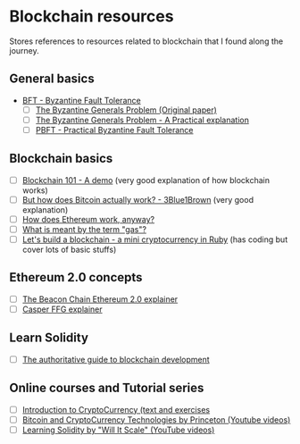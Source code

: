 # Blockchain resources

Stores references to resources related to blockchain that I found along the journey.

## General basics

- [BFT - Byzantine Fault Tolerance](https://en.wikipedia.org/wiki/Byzantine_fault)
  - [ ] [The Byzantine Generals Problem (Original paper)](https://people.eecs.berkeley.edu/~luca/cs174/byzantine.pdf)
  - [ ] [The Byzantine Generals Problem - A Practical explanation](https://marknelson.us/posts/2007/07/23/byzantine.html)
  - [ ] [PBFT - Practical Byzantine Fault Tolerance](https://blog.acolyer.org/2015/05/18/practical-byzantine-fault-tolerance/)

## Blockchain basics

- [ ] [Blockchain 101 - A demo](https://www.youtube.com/watch?v=_160oMzblY8&feature=emb_title) (very good explanation of how blockchain works)
- [ ] [But how does Bitcoin actually work? - 3Blue1Brown](https://www.youtube.com/watch?v=bBC-nXj3Ng4&feature=youtu.be) (very good explanation)
- [ ] [How does Ethereum work, anyway?](https://medium.com/@preethikasireddy/how-does-ethereum-work-anyway-22d1df506369)
- [ ] [What is meant by the term "gas"?](https://ethereum.stackexchange.com/questions/3/what-is-meant-by-the-term-gas)
- [ ] [Let's build a blockchain - a mini cryptocurrency in Ruby](https://www.youtube.com/watch?v=3aJI1ABdjQk&feature=youtu.be) (has coding but cover lots of basic stuffs)

## Ethereum 2.0 concepts

- [ ] [The Beacon Chain Ethereum 2.0 explainer](https://ethos.dev/beacon-chain/amp/?__twitter_impression=true)
- [ ] [Casper FFG explainer](https://www.adiasg.me/2020/03/31/casper-ffg-explainer.html)

## Learn Solidity 

- [ ] [The authoritative guide to blockchain development](https://medium.com/free-code-camp/the-authoritative-guide-to-blockchain-development-855ab65b58bc)

## Online courses and Tutorial series

- [ ] [Introduction to CryptoCurrency (text and exercises](https://haseebq.com/introduction-to-cryptocurrency/)
- [ ] [Bitcoin and CryptoCurrency Technologies by Princeton (Youtube videos)](https://www.youtube.com/channel/UCNcSSleedtfyDuhBvOQzFzQ)
- [ ] [Learning Solidity by "Will It Scale" (YouTube videos)](https://www.youtube.com/watch?v=v_hU0jPtLto&list=PL16WqdAj66SCOdL6XIFbke-XQg2GW_Avg)

